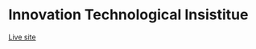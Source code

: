 Innovation Technological Insistitue
===================


<a href="http://kerrongordon.github.io/i.t.i/
" target="_blank">
Live site

</a>
